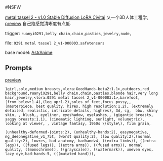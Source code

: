 #NSFW 

[metal tassel 2 - v1.0  Stable Diffusion LoRA  Civitai](https://civitai.com/models/327850/metal-tassel-2?modelVersionId=367430) 又一个3D人体工程学, [preview](../../../attach/Pasted%20image%2020240306212010.png) 自己跑感觉清晰度有点低.

trigger: `ruanyi0291,belly chain,chain,pasties,jewelry,nude,`

file: `0291 metal tassel 2_v1-000003.safetensors`

base model: [AstrAnime](../Checkpoints/AstrAnime.md)

## Prompts

[preview](../../../attach/2024-03-06_21-48%20(小).png)

```
1girl,solo,medium breasts,<lora:GoodHands-beta2:1.1>,outdoors,red background,ruanyi0291,belly chain,chain,pasties,blonde hair,very long hair,jewelry,<lora:0291 metal tassel 2_v1-000003:1>,barefoot,
(from below:1.4),(leg up:1.2),soles of feet,focus pussy,, (masterpiece, best quality, hires, high resolution:1.2), (extremely detailed, realistic, intricate details, highres), 3d, cg,  bbw, shiny skin, , blush,, eyeliner, eyeshadow, eyelashes,, (gigantic breasts, saggy breasts:1.1), (cinematic lighting, sunlight, volumetric), looking at viewer, , vintage fantasy, 1960s \(style\), film grain,

(unhealthy-deformed-joints:2), (unhealthy-hands:2), easynegative, ng_deepnegative_v1_75t, (worst quality:2), (low quality:2),(normal quality:2), lowres, bad anatomy, badhandv4, ((extra limbs)), ((extra legs)), ((fused legs)), ((extra arms)), ((fused arms)), normal quality, ((monochrome)), ((grayscale)), ((watermark)), uneven eyes, lazy eye,bad-hands-5, (((mutated hand))),
```